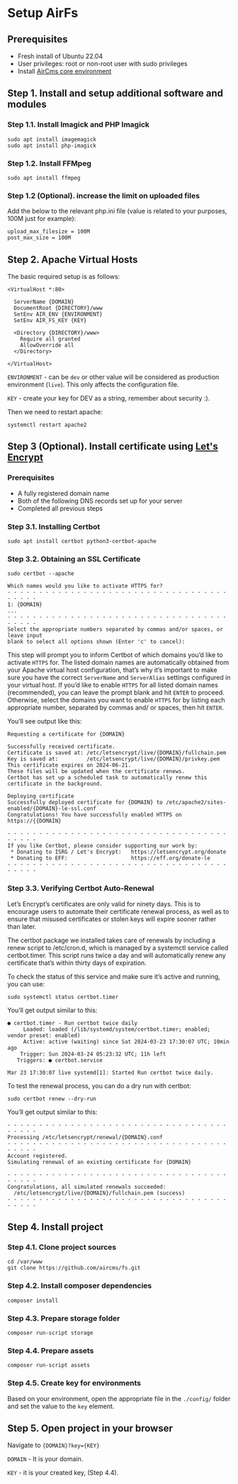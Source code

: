 # Setup AirFs

## Prerequisites

- Fresh install of Ubuntu 22.04
- User privileges: root or non-root user with sudo privileges
- Install [AirCms core environment](https://github.com/aircms/core/blob/main/README.md)

## Step 1. Install and setup additional software and modules

### Step 1.1. Install Imagick and PHP Imagick
```console
sudo apt install imagemagick
sudo apt install php-imagick
```
### Step 1.2. Install FFMpeg
```console
sudo apt install ffmpeg
```

### Step 1.2 (Optional). increase the limit on uploaded files
Add the below to the relevant php.ini file (value is related to your purposes, 100M just for example):
```console
upload_max_filesize = 100M
post_max_size = 100M
```

## Step 2. Apache Virtual Hosts
The basic required setup is as follows:
```apacheconf
<VirtualHost *:80>

  ServerName {DOMAIN}
  DocumentRoot {DIRECTORY}/www
  SetEnv AIR_ENV {ENVIRONMENT}
  SetEnv AIR_FS_KEY {KEY}

  <Directory {DIRECTORY}/www>   
    Require all granted
    AllowOverride all
  </Directory>

</VirtualHost>
```
```ENVIRONMENT``` - can be ```dev``` or other value will be considered as production environment (```live```). 
This only affects the configuration file.

```KEY``` - create your key for DEV as a string, remember about security :).

Then we need to restart apache:
```console
systemctl restart apache2
```


## Step 3 (Optional). Install certificate using [Let's Encrypt](https://letsencrypt.org)
### Prerequisites
- A fully registered domain name
- Both of the following DNS records set up for your server
- Completed all previous steps 

### Step 3.1. Installing Certbot
```console
sudo apt install certbot python3-certbot-apache
```

### Step 3.2. Obtaining an SSL Certificate
```console
sudo certbot --apache
```
```console
Which names would you like to activate HTTPS for?
- - - - - - - - - - - - - - - - - - - - - - - - - - - - - - - - - - - - - - - -
1: {DOMAIN}
...
- - - - - - - - - - - - - - - - - - - - - - - - - - - - - - - - - - - - - - - -
Select the appropriate numbers separated by commas and/or spaces, or leave input
blank to select all options shown (Enter 'c' to cancel):
```

This step will prompt you to inform Certbot of which domains you’d like to activate ```HTTPS``` for. 
The listed domain names are automatically obtained from your Apache virtual host configuration, 
that’s why it’s important to make sure you have the correct ```ServerName``` and ```ServerAlias``` settings 
configured in your virtual host. If you’d like to enable ```HTTPS``` for all listed domain names (recommended), 
you can leave the prompt blank and hit ```ENTER``` to proceed. Otherwise, select the domains you want to enable 
```HTTPS``` for by listing each appropriate number, separated by commas and/ or spaces, then hit ```ENTER```.

You’ll see output like this:
```console
Requesting a certificate for {DOMAIN}

Successfully received certificate.
Certificate is saved at: /etc/letsencrypt/live/{DOMAIN}/fullchain.pem
Key is saved at:         /etc/letsencrypt/live/{DOMAIN}/privkey.pem
This certificate expires on 2024-06-21.
These files will be updated when the certificate renews.
Certbot has set up a scheduled task to automatically renew this certificate in the background.

Deploying certificate
Successfully deployed certificate for {DOMAIN} to /etc/apache2/sites-enabled/{DOMAIN}-le-ssl.conf
Congratulations! You have successfully enabled HTTPS on https://{{DOMAIN}

- - - - - - - - - - - - - - - - - - - - - - - - - - - - - - - - - - - - - - - -
If you like Certbot, please consider supporting our work by:
 * Donating to ISRG / Let's Encrypt:   https://letsencrypt.org/donate
 * Donating to EFF:                    https://eff.org/donate-le
- - - - - - - - - - - - - - - - - - - - - - - - - - - - - - - - - - - - - - - -
```

### Step 3.3. Verifying Certbot Auto-Renewal
Let’s Encrypt’s certificates are only valid for ninety days. This is to encourage users to automate their certificate 
renewal process, as well as to ensure that misused certificates or stolen keys will expire sooner rather than later.

The certbot package we installed takes care of renewals by including a renew script to /etc/cron.d, which is 
managed by a systemctl service called certbot.timer. This script runs twice a day and will automatically renew any
certificate that’s within thirty days of expiration.

To check the status of this service and make sure it’s active and running, you can use:

```console
sudo systemctl status certbot.timer
```

You’ll get output similar to this:

```console
● certbot.timer - Run certbot twice daily
     Loaded: loaded (/lib/systemd/system/certbot.timer; enabled; vendor preset: enabled)
     Active: active (waiting) since Sat 2024-03-23 17:30:07 UTC; 10min ago
    Trigger: Sun 2024-03-24 05:23:32 UTC; 11h left
   Triggers: ● certbot.service

Mar 23 17:30:07 live systemd[1]: Started Run certbot twice daily.
```

To test the renewal process, you can do a dry run with certbot:

```console
sudo certbot renew --dry-run
```

You’ll get output similar to this:
```console
- - - - - - - - - - - - - - - - - - - - - - - - - - - - - - - - - - - - - - - -
Processing /etc/letsencrypt/renewal/{DOMAIN}.conf
- - - - - - - - - - - - - - - - - - - - - - - - - - - - - - - - - - - - - - - -
Account registered.
Simulating renewal of an existing certificate for {DOMAIN}

- - - - - - - - - - - - - - - - - - - - - - - - - - - - - - - - - - - - - - - -
Congratulations, all simulated renewals succeeded:
  /etc/letsencrypt/live/{DOMAIN}/fullchain.pem (success)
- - - - - - - - - - - - - - - - - - - - - - - - - - - - - - - - - - - - - - - -
```

## Step 4. Install project
### Step 4.1. Clone project sources
```console
cd /var/www
git clone https://github.com/aircms/fs.git
```

### Step 4.2. Install composer dependencies
```console
composer install
```

### Step 4.3. Prepare storage folder 
```console
composer run-script storage
```

### Step 4.4. Prepare assets
```console
composer run-script assets
```

### Step 4.5. Create key for environments  
Based on your environment, open the appropriate file in the ```./config/``` folder and set the value to the ```key``` element.

## Step 5. Open project in your browser
Navigate to ```{DOMAIN}?key={KEY}```

```DOMAIN``` - It is your domain.

```KEY``` - it is your created key, (Step 4.4).